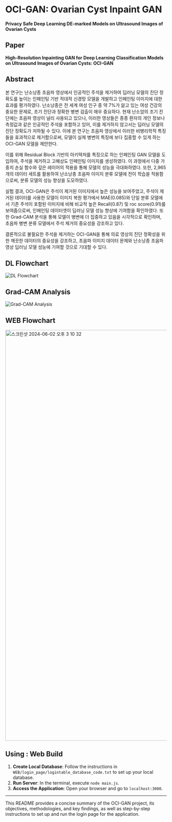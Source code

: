 # OCI-GAN: Ovarian Cyst Inpaint GAN
**Privacy Safe Deep Learning DE-marked Models on Ultrasound Images of Ovarian Cysts**

## Paper
**High-Resolution Inpainting GAN for Deep Learning Classification Models on Ultrasound Images of Ovarian Cysts: OCI-GAN**

## Abstract
본 연구는 난소낭종 초음파 영상에서 인공적인 주석을 제거하여 딥러닝 모델의 진단 정확도를 높이는 인페인팅 기반 적대적 신경망 모델을 개발하고 인페인팅 이미지에 대한 효과를 평가하였다. 난소낭종은 전 세계 여성 인구 중 약 7%가 앓고 있는 여성 건강의 중요한 문제로, 초기 진단과 정확한 병변 검출이 매우 중요하다. 현재 난소암의 조기 진단에는 초음파 영상이 널리 사용되고 있으나, 이러한 영상들은 종종 환자의 개인 정보나 측정값과 같은 인공적인 주석을 포함하고 있어, 이를 제거하지 않고서는 딥러닝 모델의 진단 정확도가 저하될 수 있다. 이에 본 연구는 초음파 영상에서 이러한 비병리학적 특징들을 효과적으로 제거함으로써, 모델이 실제 병변의 특징에 보다 집중할 수 있게 하는 OCI-GAN 모델을 제안한다.

이를 위해 Residual Block 기반의 아키텍처를 특징으로 하는 인페인팅 GAN 모델을 도입하여, 주석을 제거하고 고해상도 인페인팅 이미지를 생성하였다. 이 과정에서 다중 가중치 손실 함수와 깊은 레이어의 적용을 통해 모델의 성능을 극대화하였다. 또한, 2,965개의 데이터 세트를 활용하여 난소낭종 초음파 이미지 분류 모델에 전이 학습을 적용함으로써, 분류 모델의 성능 향상을 도모하였다.

실험 결과, OCI-GAN은 주석이 제거된 이미지에서 높은 성능을 보여주었고, 주석이 제거된 데이터를 사용한 모델이 이미지 복원 평가에서 MAE(0.085)와 단일 분류 모델에서 기존 주석이 포함된 이미지에 비해 비교적 높은 Recall(0.87) 및 roc score(0.91)를 보여줌으로써, 인페인팅 데이터셋이 딥러닝 모델 성능 향상에 기여함을 확인하였다. 또한 Grad-CAM 분석을 통해 모델이 병변에 더 집중하고 있음을 시각적으로 확인하며, 초음파 병변 분류 모델에서 주석 제거의 중요성을 강조하고 있다.

결론적으로 불필요한 주석을 제거하는 OCI-GAN을 통해 의료 영상의 진단 정확성을 위한 깨끗한 데이터의 중요성을 강조하고, 초음파 이미지 데이터 문제와 난소낭종 초음파 영상 딥러닝 모델 성능에 기여할 것으로 기대할 수 있다.

## DL Flowchart
![DL Flowchart](https://github.com/dablro12/HUFS-BME-AI-WEB/assets/54443308/2fd63288-2259-4a81-957d-4e0d71289217)

## Grad-CAM Analysis
![Grad-CAM Analysis](https://github.com/dablro12/HUFS-BME-AI-WEB/assets/54443308/9c574eb7-01c8-405b-bb14-49945051aa9c)

## WEB Flowchart
<img width="1280" alt="스크린샷 2024-06-02 오후 3 10 32" src="https://github.com/dablro12/HUFS-BME-AI-WEB/assets/134537573/102420d9-2c4f-4b7b-ae9e-6d55514d849c">

## Using : Web Build

1. **Create Local Database**: Follow the instructions in `WEB/login_page/logintable_database_code.txt` to set up your local database.
2. **Run Server**: In the terminal, execute `node main.js`.
3. **Access the Application**: Open your browser and go to `localhost:3000`.

---
This README provides a concise summary of the OCI-GAN project, its objectives, methodologies, and key findings, as well as step-by-step instructions to set up and run the login page for the application.
